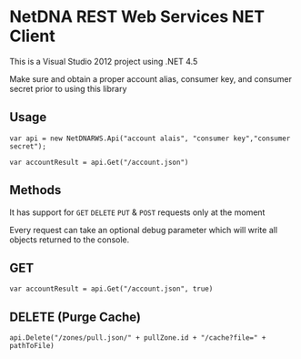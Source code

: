 # NetDNA REST Web Services NET Client

This is a Visual Studio 2012 project using .NET 4.5 

Make sure and obtain a proper account alias, consumer key, and consumer secret prior to using this library

## Usage

`var api = new NetDNARWS.Api("account alais", "consumer key","consumer secret");`

`var accountResult = api.Get("/account.json")`

## Methods
It has support for `GET` `DELETE` `PUT` & `POST` requests only at the moment

Every request can take an optional debug parameter which will write all objects returned to the console.

## GET
`var accountResult = api.Get("/account.json", true)`

## DELETE (Purge Cache)
`api.Delete("/zones/pull.json/" + pullZone.id + "/cache?file=" + pathToFile)`

